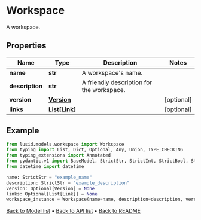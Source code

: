 # Workspace

A workspace.
## Properties
Name | Type | Description | Notes
------------ | ------------- | ------------- | -------------
**name** | **str** | A workspace&#39;s name. | 
**description** | **str** | A friendly description for the workspace. | 
**version** | [**Version**](Version.md) |  | [optional] 
**links** | [**List[Link]**](Link.md) |  | [optional] 
## Example

```python
from lusid.models.workspace import Workspace
from typing import List, Dict, Optional, Any, Union, TYPE_CHECKING
from typing_extensions import Annotated
from pydantic.v1 import BaseModel, StrictStr, StrictInt, StrictBool, StrictFloat, StrictBytes, Field, validator, ValidationError, conlist, constr
from datetime import datetime

name: StrictStr = "example_name"
description: StrictStr = "example_description"
version: Optional[Version] = None
links: Optional[List[Link]] = None
workspace_instance = Workspace(name=name, description=description, version=version, links=links)

```

[Back to Model list](../README.md#documentation-for-models) &#8226; [Back to API list](../README.md#documentation-for-api-endpoints) &#8226; [Back to README](../README.md)

